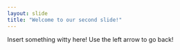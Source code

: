 ```yaml
---
layout: slide
title: "Welcome to our second slide!"
---
```

Insert something witty here! 
Use the left arrow to go back!
